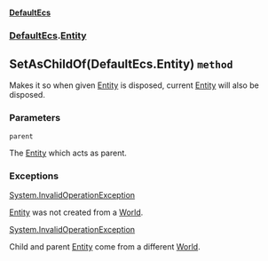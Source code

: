 #### [DefaultEcs](./DefaultEcs.md 'DefaultEcs')
### [DefaultEcs](./DefaultEcs.md#DefaultEcs 'DefaultEcs').[Entity](./DefaultEcs-Entity.md 'DefaultEcs.Entity')
## SetAsChildOf(DefaultEcs.Entity) `method`
Makes it so when given [Entity](./DefaultEcs-Entity.md 'DefaultEcs.Entity') is disposed, current [Entity](./DefaultEcs-Entity.md 'DefaultEcs.Entity') will also be disposed.
### Parameters

<a name='DefaultEcs-Entity-SetAsChildOf(DefaultEcs-Entity)-parent'></a>
`parent`

The [Entity](./DefaultEcs-Entity.md 'DefaultEcs.Entity') which acts as parent.
### Exceptions

[System.InvalidOperationException](https://docs.microsoft.com/en-us/dotnet/api/System.InvalidOperationException 'System.InvalidOperationException')

[Entity](./DefaultEcs-Entity.md 'DefaultEcs.Entity') was not created from a [World](./DefaultEcs-World.md 'DefaultEcs.World').

[System.InvalidOperationException](https://docs.microsoft.com/en-us/dotnet/api/System.InvalidOperationException 'System.InvalidOperationException')

Child and parent [Entity](./DefaultEcs-Entity.md 'DefaultEcs.Entity') come from a different [World](./DefaultEcs-World.md 'DefaultEcs.World').

